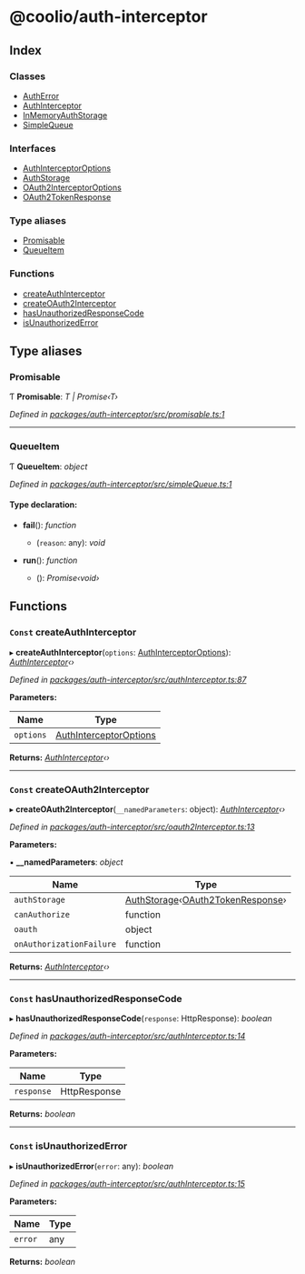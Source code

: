 # @coolio/auth-interceptor

## Index

### Classes

* [AuthError](classes/autherror.md)
* [AuthInterceptor](classes/authinterceptor.md)
* [InMemoryAuthStorage](classes/inmemoryauthstorage.md)
* [SimpleQueue](classes/simplequeue.md)

### Interfaces

* [AuthInterceptorOptions](interfaces/authinterceptoroptions.md)
* [AuthStorage](interfaces/authstorage.md)
* [OAuth2InterceptorOptions](interfaces/oauth2interceptoroptions.md)
* [OAuth2TokenResponse](interfaces/oauth2tokenresponse.md)

### Type aliases

* [Promisable](README.md#promisable)
* [QueueItem](README.md#queueitem)

### Functions

* [createAuthInterceptor](README.md#const-createauthinterceptor)
* [createOAuth2Interceptor](README.md#const-createoauth2interceptor)
* [hasUnauthorizedResponseCode](README.md#const-hasunauthorizedresponsecode)
* [isUnauthorizedError](README.md#const-isunauthorizederror)

## Type aliases

###  Promisable

Ƭ **Promisable**: *T | Promise‹T›*

*Defined in [packages/auth-interceptor/src/promisable.ts:1](https://github.com/headline-1/coolio/blob/0131267/packages/auth-interceptor/src/promisable.ts#L1)*

___

###  QueueItem

Ƭ **QueueItem**: *object*

*Defined in [packages/auth-interceptor/src/simpleQueue.ts:1](https://github.com/headline-1/coolio/blob/0131267/packages/auth-interceptor/src/simpleQueue.ts#L1)*

#### Type declaration:

* **fail**(): *function*

  * (`reason`: any): *void*

* **run**(): *function*

  * (): *Promise‹void›*

## Functions

### `Const` createAuthInterceptor

▸ **createAuthInterceptor**(`options`: [AuthInterceptorOptions](interfaces/authinterceptoroptions.md)): *[AuthInterceptor](classes/authinterceptor.md)‹›*

*Defined in [packages/auth-interceptor/src/authInterceptor.ts:87](https://github.com/headline-1/coolio/blob/0131267/packages/auth-interceptor/src/authInterceptor.ts#L87)*

**Parameters:**

Name | Type |
------ | ------ |
`options` | [AuthInterceptorOptions](interfaces/authinterceptoroptions.md) |

**Returns:** *[AuthInterceptor](classes/authinterceptor.md)‹›*

___

### `Const` createOAuth2Interceptor

▸ **createOAuth2Interceptor**(`__namedParameters`: object): *[AuthInterceptor](classes/authinterceptor.md)‹›*

*Defined in [packages/auth-interceptor/src/oauth2Interceptor.ts:13](https://github.com/headline-1/coolio/blob/0131267/packages/auth-interceptor/src/oauth2Interceptor.ts#L13)*

**Parameters:**

▪ **__namedParameters**: *object*

Name | Type |
------ | ------ |
`authStorage` | [AuthStorage](interfaces/authstorage.md)‹[OAuth2TokenResponse](interfaces/oauth2tokenresponse.md)› |
`canAuthorize` | function |
`oauth` | object |
`onAuthorizationFailure` | function |

**Returns:** *[AuthInterceptor](classes/authinterceptor.md)‹›*

___

### `Const` hasUnauthorizedResponseCode

▸ **hasUnauthorizedResponseCode**(`response`: HttpResponse): *boolean*

*Defined in [packages/auth-interceptor/src/authInterceptor.ts:14](https://github.com/headline-1/coolio/blob/0131267/packages/auth-interceptor/src/authInterceptor.ts#L14)*

**Parameters:**

Name | Type |
------ | ------ |
`response` | HttpResponse |

**Returns:** *boolean*

___

### `Const` isUnauthorizedError

▸ **isUnauthorizedError**(`error`: any): *boolean*

*Defined in [packages/auth-interceptor/src/authInterceptor.ts:15](https://github.com/headline-1/coolio/blob/0131267/packages/auth-interceptor/src/authInterceptor.ts#L15)*

**Parameters:**

Name | Type |
------ | ------ |
`error` | any |

**Returns:** *boolean*
